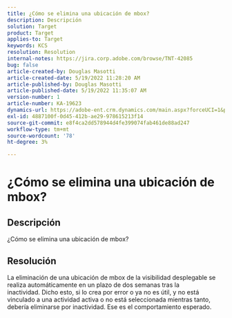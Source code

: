 ```yaml
---
title: ¿Cómo se elimina una ubicación de mbox?
description: Descripción
solution: Target
product: Target
applies-to: Target
keywords: KCS
resolution: Resolution
internal-notes: https://jira.corp.adobe.com/browse/TNT-42085
bug: false
article-created-by: Douglas Masotti
article-created-date: 5/19/2022 11:28:20 AM
article-published-by: Douglas Masotti
article-published-date: 5/19/2022 11:35:07 AM
version-number: 1
article-number: KA-19623
dynamics-url: https://adobe-ent.crm.dynamics.com/main.aspx?forceUCI=1&pagetype=entityrecord&etn=knowledgearticle&id=09bdf6c7-66d7-ec11-a7b5-000d3a3add22
exl-id: 4887100f-0d45-412b-ae29-978615213f14
source-git-commit: e8f4ca2dd578944d4fe399074fab461de88ad247
workflow-type: tm+mt
source-wordcount: '78'
ht-degree: 3%

---
```


# ¿Cómo se elimina una ubicación de mbox?

## Descripción

¿Cómo se elimina una ubicación de mbox?

## Resolución


La eliminación de una ubicación de mbox de la visibilidad desplegable se realiza automáticamente en un plazo de dos semanas tras la inactividad. Dicho esto, si lo crea por error o ya no es útil, y no está vinculado a una actividad activa o no está seleccionada mientras tanto, debería eliminarse por inactividad. Ese es el comportamiento esperado.

